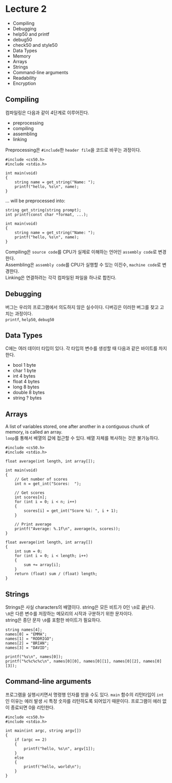# Lecture 2
- Compiling
- Debugging
- help50 and printf
- debug50
- check50 and style50
- Data Types
- Memory
- Arrays
- Strings
- Command-line arguments
- Readability
- Encryption

## Compiling
컴파일링은 다음과 같이 4단계로 이루어진다.  
- preprocessing
- compiling
- assembling
- linking

Preprocessing은 `#include`한 `header file`을 코드로 바꾸는 과정이다.  
```
#include <cs50.h>
#include <stdio.h>

int main(void)
{
    string name = get_string("Name: ");
    printf("hello, %s\n", name);
}
```
… will be preprocessed into:
```
string get_string(string prompt);
int printf(const char *format, ...);

int main(void)
{
    string name = get_string("Name: ");
    printf("hello, %s\n", name);
}
```
Compiling은 `source code`를 CPU가 실제로 이해하는 언어인 `assembly code`로 변경한다.  
Assembling은 `assembly code`를 CPU가 실행할 수 있는 이진수, `machine code`로 변경한다.  
Linking은 연결하려는 각각 컴파일된 파일을 하나로 합친다.  

## Debugging
버그는 우리의 프로그램에서 의도하지 않은 실수이다. 디버깅은 이러한 버그를 찾고 고치는 과정이다.  
`printf`, `help50`, `debug50`

## Data Types
C에는 여러 데이터 타입이 있다. 각 타입의 변수를 생성할 때 다음과 같은 바이트를 차지한다.  
- bool 1 byte
- char 1 byte
- int 4 bytes
- float 4 bytes
- long 8 bytes
- double 8 bytes
- string ? bytes

## Arrays
A list of variables stored, one after another in a contiguous chunk of memory, is called an array.  
`loop`를 통해서 배열의 값에 접근할 수 있다. 배열 자체를 복사하는 것은 불가능하다.
```
#include <cs50.h>
#include <stdio.h>

float average(int length, int array[]);

int main(void)
{
    // Get number of scores
    int n = get_int("Scores:  ");

    // Get scores
    int scores[n];
    for (int i = 0; i < n; i++)
    {
        scores[i] = get_int("Score %i: ", i + 1);
    }

    // Print average
    printf("Average: %.1f\n", average(n, scores));
}

float average(int length, int array[])
{
    int sum = 0;
    for (int i = 0; i < length; i++)
    {
        sum += array[i];
    }
    return (float) sum / (float) length;
}
```
## Strings
Strings은 사실 characters의 배열이다. string은 모든 비트가 0인 `\0`로 끝난다.  
`\0`은 다른 변수를 저장하는 메모리의 시작과 구분하기 위한 문자이다.  
string은 종단 문자 `\0`를 포함한 바이트가 필요하다. 
```
string names[4];
names[0] = "EMMA";
names[1] = "RODRIGO";
names[2] = "BRIAN";
names[3] = "DAVID";

printf("%s\n", names[0]);
printf("%c%c%c%c\n", names[0][0], names[0][1], names[0][2], names[0][3]);
```

## Command-line arguments
프로그램을 실행시키면서 명령행 인자를 받을 수도 있다.
`main` 함수의 리턴타입이 `int`인 이유는 에러 발생 시 특정 숫자를 리턴하도록 되어있기 때문이다. 프로그램이 에러 없이 종료되면 0을 리턴한다.  
```
#include <cs50.h>
#include <stdio.h>

int main(int argc, string argv[])
{
    if (argc == 2)
    {
        printf("hello, %s\n", argv[1]);
    }
    else
    {
        printf("hello, world\n");
    }
}
```
